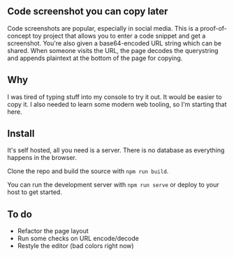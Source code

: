 ## Code screenshot you can copy later

Code screenshots are popular, especially in social media. This is a proof-of-concept toy project that allows you to enter a code snippet and get a screenshot. You're also given a base64-encoded URL string which can be shared. When someone visits the URL, the page decodes the querystring and appends plaintext at the bottom of the page for copying.

## Why

I was tired of typing stuff into my console to try it out. It would be easier to copy it. I also needed to learn some modern web tooling, so I'm starting that here. 

## Install

It's self hosted, all you need is a server. There is no database as everything happens in the browser.

Clone the repo and build the source with `npm run build`.

You can run the development server with `npm run serve` or deploy to your host to get started.

## To do

- Refactor the page layout
- Run some checks on URL encode/decode
- Restyle the editor (bad colors right now)

  

